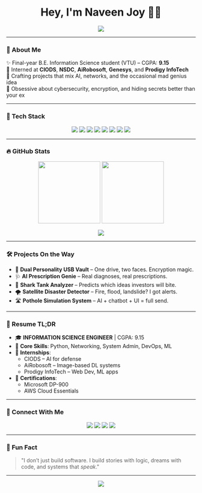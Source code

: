 <h1 align="center">Hey, I'm Naveen Joy 👨‍💻</h1>

<p align="center">
  <img src="https://readme-typing-svg.herokuapp.com?color=F7768E&lines=Engineer+by+Degree%2C+Inventor+by+Design.;AI+Geek+%7C+Network+Ninja+%7C+Problem+Sniper.;Always+Building.+Always+Learning.+Always+Bold." />
</p>

---

### 🧠 About Me

✨ Final-year B.E. Information Science student (VTU) – CGPA: **9.15**  
🚀 Interned at **CIODS**, **NSDC**, **AiRobosoft**, **Genesys**, and **Prodigy InfoTech**  
🧪 Crafting projects that mix AI, networks, and the occasional mad genius idea  
🔐 Obsessive about cybersecurity, encryption, and hiding secrets better than your ex

---

### 🧰 Tech Stack

<p align="center">
  <img src="https://img.shields.io/badge/Python-3670A0?style=for-the-badge&logo=python&logoColor=white"/>
  <img src="https://img.shields.io/badge/Java-ED8B00?style=for-the-badge&logo=java&logoColor=white"/>
  <img src="https://img.shields.io/badge/C++-00599C?style=for-the-badge&logo=cplusplus&logoColor=white"/>
  <img src="https://img.shields.io/badge/Linux-000?style=for-the-badge&logo=linux&logoColor=white"/>
  <img src="https://img.shields.io/badge/Flutter-02569B?style=for-the-badge&logo=flutter&logoColor=white"/>
  <img src="https://img.shields.io/badge/AndroidStudio-3DDC84?style=for-the-badge&logo=android-studio&logoColor=white"/>
  <img src="https://img.shields.io/badge/VSCode-007ACC?style=for-the-badge&logo=visual-studio-code&logoColor=white"/>
  <img src="https://img.shields.io/badge/Git-F05032?style=for-the-badge&logo=git&logoColor=white"/>
</p>

---

### 🔥 GitHub Stats

<p align="center">
  <img src="https://github-readme-stats.vercel.app/api?username=naveeen-engineering&show_icons=true&theme=radical" height="165"/>
  <img src="https://github-readme-streak-stats.herokuapp.com/?user=naveeen-engineering&theme=radical" height="165"/>
</p>

<p align="center">
  <img src="https://github-readme-stats.vercel.app/api/top-langs/?username=naveeen-engineering&layout=compact&theme=radical" />
</p>

---

### 🛠️ Projects On the Way

- 🔐 **Dual Personality USB Vault** – One drive, two faces. Encryption magic.
- 🩺 **AI Prescription Genie** – Real diagnoses, real prescriptions.
- 🦈 **Shark Tank Analyzer** – Predicts which ideas investors will bite.
- 🌪️ **Satellite Disaster Detector** – Fire, flood, landslide? I got alerts.
- 🛣️ **Pothole Simulation System** – AI + chatbot + UI = full send.

---

### 📄 Resume TL;DR

- 🎓 **INFORMATION SCIENCE ENGINEER** | CGPA: 9.15  
- 🔧 **Core Skills**: Python, Networking, System Admin, DevOps, ML  
- 💼 **Internships**:  
  - CIODS – AI for defense  
  - AiRobosoft – Image-based DL systems  
  - Prodigy InfoTech – Web Dev, ML apps  
- 🏅 **Certifications**:  
  - Microsoft DP-900  
  - AWS Cloud Essentials  
---

### 🤝 Connect With Me

<p align="center">
  <a href="mailto:naveenjvl18@gmail.com"><img src="https://img.shields.io/badge/Email-EA4335?style=for-the-badge&logo=gmail&logoColor=white"/></a>
  <a href="https://www.linkedin.com/in/naveenjoy18/"><img src="https://img.shields.io/badge/LinkedIn-0A66C2?style=for-the-badge&logo=linkedin&logoColor=white"/></a>
  <a href="https://github.com/naveeen-engineering"><img src="https://img.shields.io/badge/GitHub-181717?style=for-the-badge&logo=github&logoColor=white"/></a>
  <a href="https://wa.me/919483985321"><img src="https://img.shields.io/badge/WhatsApp-25D366?style=for-the-badge&logo=whatsapp&logoColor=white"/></a>
</p>

---

### 🎯 Fun Fact

> "I don’t just build software. I build stories with logic, dreams with code, and systems that *speak*."

---

<p align="center">
  <img src="https://readme-typing-svg.herokuapp.com?color=8BE9FD&center=true&vCenter=true&multiline=true&lines=Thanks+for+scrolling!+Drop+a+star+if+you+like+what+you+see.🌟" />
</p>
